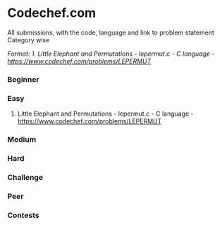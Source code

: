 # Codechef.com

All submissions, with the code, language and link to problem statement Category wise

_Format: 1. Little Elephant and Permutations - lepermut.c - C language - https://www.codechef.com/problems/LEPERMUT_

### Beginner

### Easy

1. Little Elephant and Permutations - lepermut.c - C language - https://www.codechef.com/problems/LEPERMUT

### Medium

### Hard

### Challenge

### Peer

### Contests

